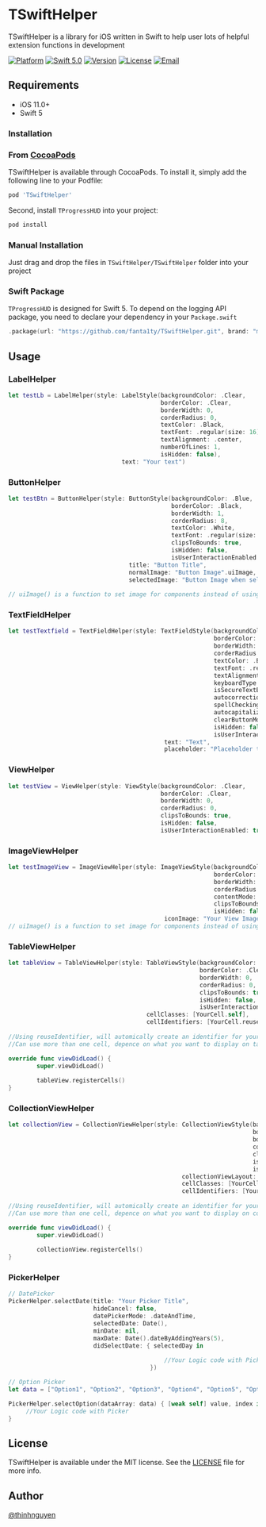 # TSwiftHelper
TSwiftHelper is a library for iOS written in Swift to help user lots of helpful extension functions in development

[![Platform](https://img.shields.io/cocoapods/p/TSwiftHelper)](https://cocoapods.org/pods/TSwiftHelper)
[![Swift 5.0](https://img.shields.io/badge/Swift-5.0-brightgreen)](https://developer.apple.com/swift/)
[![Version](https://img.shields.io/badge/pod-1.1.6-informational)](https://cocoapods.org/?q=TSwiftHelper)
[![License](http://img.shields.io/badge/license-MIT-blue)](https://github.com/fanta1ty/TSwiftHelper/blob/master/LICENSE)
[![Email](https://img.shields.io/badge/contact-@thinhnguyen12389@gmail.com-blue)](thinhnguyen12389@gmail.com)

## Requirements
- iOS 11.0+
- Swift 5

### Installation

### From [CocoaPods](http://cocoapods.org)

TSwiftHelper is available through CocoaPods. To install it, simply add the following line to your Podfile:
```ruby
pod 'TSwiftHelper'
```
Second, install `TProgressHUD` into your project:
```ruby
pod install
```

### Manual Installation

Just drag and drop the files in `TSwiftHelper/TSwiftHelper` folder into your project

### Swift Package
`TProgressHUD` is designed for Swift 5. To depend on the logging API package, you need to declare your dependency in your `Package.swift`

```swift
.package(url: "https://github.com/fanta1ty/TSwiftHelper.git", brand: "master"),
```

## Usage
### LabelHelper
```swift
let testLb = LabelHelper(style: LabelStyle(backgroundColor: .Clear, 
                                           borderColor: .Clear, 
                                           borderWidth: 0, 
                                           corderRadius: 0, 
                                           textColor: .Black, 
                                           textFont: .regular(size: 16), 
                                           textAlignment: .center, 
                                           numberOfLines: 1, 
                                           isHidden: false), 
                                text: "Your text")
```

### ButtonHelper
```swift
let testBtn = ButtonHelper(style: ButtonStyle(backgroundColor: .Blue, 
                                              borderColor: .Black, 
                                              borderWidth: 1, 
                                              corderRadius: 8, 
                                              textColor: .White, 
                                              textFont: .regular(size: 16), 
                                              clipsToBounds: true, 
                                              isHidden: false, 
                                              isUserInteractionEnabled: true), 
                                  title: "Button Title", 
                                  normalImage: "Button Image".uiImage, 
                                  selectedImage: "Button Image when selected".uiImage) 
                                  
// uiImage() is a function to set image for components instead of using UIimage(named: "Image Name")
```

### TextFieldHelper
```swift
let testTextfield = TextFieldHelper(style: TextFieldStyle(backgroundColor: .Clear, 
                                                          borderColor: .Black, 
                                                          borderWidth: 1, 
                                                          corderRadius: 8, 
                                                          textColor: .Black, 
                                                          textFont: .regular(size: 16), 
                                                          textAlignment: .left, 
                                                          keyboardType: .default, 
                                                          isSecureTextEntry: false, 
                                                          autocorrectionType: .default, 
                                                          spellCheckingType: .no, 
                                                          autocapitalizationType: .none, 
                                                          clearButtonMode: .never, 
                                                          isHidden: false, 
                                                          isUserInteractionEnabled: true), 
                                            text: "Text", 
                                            placeholder: "Placeholder text")
```

### ViewHelper
```swift
let testView = ViewHelper(style: ViewStyle(backgroundColor: .Clear, 
                                           borderColor: .Clear, 
                                           borderWidth: 0, 
                                           corderRadius: 0, 
                                           clipsToBounds: true, 
                                           isHidden: false, 
                                           isUserInteractionEnabled: true))
```

### ImageViewHelper
```swift
let testImageView = ImageViewHelper(style: ImageViewStyle(backgroundColor: .Clear, 
                                                          borderColor: .Black, 
                                                          borderWidth: 1, 
                                                          corderRadius: 10, 
                                                          contentMode: .scaleAspectFill, 
                                                          clipsToBounds: true, 
                                                          isHidden: false), 
                                            iconImage: "Your View Image".uiImage)
// uiImage() is a function to set image for components instead of using UIimage(named: "Image Name")    
```

### TableViewHelper
```swift
let tableView = TableViewHelper(style: TableViewStyle(backgroundColor: .Clear, 
                                                      borderColor: .Clear, 
                                                      borderWidth: 0, 
                                                      corderRadius: 0, 
                                                      clipsToBounds: true, 
                                                      isHidden: false, 
                                                      isUserInteractionEnabled: true), 
                                       cellClasses: [YourCell.self], 
                                       cellIdentifiers: [YourCell.reuseIdentifier])
                                       
//Using reuseIdentifier, will automically create an identifier for your cell
//Can use more than one cell, depence on what you want to display on tableview: cellClasses: [FirstCell.self,SecondCell.self], also add this code to viewDidLoad()

override func viewDidLoad() {
        super.viewDidLoad()
        
        tableView.registerCells()
}
```

### CollectionViewHelper
```swift
let collectionView = CollectionViewHelper(style: CollectionViewStyle(backgroundColor: .Clear, 
                                                                     borderColor: .Black, 
                                                                     borderWidth: 1, 
                                                                     corderRadius: 4, 
                                                                     clipsToBounds: true, 
                                                                     isHidden: false, 
                                                                     isUserInteractionEnabled: true), 
                                                 collectionViewLayout: UICollectionViewLayout(), 
                                                 cellClasses: [YourCell.self], 
                                                 cellIdentifiers: [YourCell.reuseIdentifier])
                                                 
//Using reuseIdentifier, will automically create an identifier for your cell
//Can use more than one cell, depence on what you want to display on collectionView: cellClasses: [FirstCell.self,SecondCell.self], also add this code to viewDidLoad()

override func viewDidLoad() {
        super.viewDidLoad()
        
        collectionView.registerCells()
}                                                 
```

### PickerHelper
```swift
// DatePicker
PickerHelper.selectDate(title: "Your Picker Title", 
                        hideCancel: false, 
                        datePickerMode: .dateAndTime, 
                        selectedDate: Date(), 
                        minDate: nil, 
                        maxDate: Date().dateByAddingYears(5), 
                        didSelectDate: { selectedDay in
            
                                            //Your Logic code with Picker 
                                        })

// Option Picker
let data = ["Option1", "Option2", "Option3", "Option4", "Option5", "Option6"]

PickerHelper.selectOption(dataArray: data) { [weak self] value, index in   //value: data value, index: data order
     //Your Logic code with Picker
}
```
## License

TSwiftHelper is available under the MIT license. See the [LICENSE](https://github.com/fanta1ty/TSwiftHelper/blob/master/LICENSE) file for more info. 

## Author

[@thinhnguyen](https://github.com/fanta1ty)

